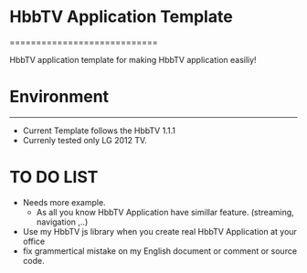 # HbbTV Application Template
============================

HbbTV application template for making HbbTV application easiliy!


# Environment
-------------

* Current Template follows the HbbTV 1.1.1 
* Currenly tested only LG 2012 TV.


# TO DO LIST

* Needs more example.
  - As all you know HbbTV Application have simillar feature. (streaming, navigation ,..)
* Use my HbbTV js library when you create real HbbTV Application at your office
* fix grammertical mistake on my English document or comment or source code.
